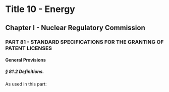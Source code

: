 
# Title 10 - Energy
## Chapter I - Nuclear Regulatory Commission
### PART 81 - STANDARD SPECIFICATIONS FOR THE GRANTING OF PATENT LICENSES
#### General Provisions
##### § 81.2 Definitions.

As used in this part:
